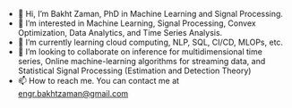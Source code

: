 - 👋 Hi, I’m Bakht Zaman, PhD in Machine Learning and Signal Processing.
- 👀 I’m interested in Machine Learning, Signal Processing, Convex Optimization, Data Analytics, and Time Series Analysis.
- 🌱 I’m currently learning cloud computing, NLP, SQL, CI/CD, MLOPs, etc.
- 💞️ I’m looking to collaborate on inference for multidimensional time series, Online machine-learning algorithms for streaming data, and Statistical Signal Processing (Estimation and Detection Theory)
- 📫 How to reach me. You can contact me at engr.bakhtzaman@gmail.com

<!---
bakht-zaman/bakht-zaman is a ✨ special ✨ repository because its `README.md` (this file) appears on your GitHub profile.
You can click the Preview link to take a look at your changes.
--->
